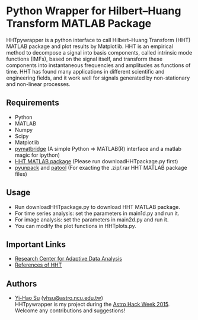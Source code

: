 Python Wrapper for Hilbert–Huang Transform MATLAB Package
=========================================================

HHTpywrapper is a python interface to call Hilbert–Huang Transform (HHT) MATLAB package and plot results by Matplotlib. 
HHT is an empirical method to decompose a signal into basis components, called intrinsic mode functions (IMFs), based on the signal itself, and transform these components into instantaneous frequencies and amplitudes as functions of time. HHT has found many applications in different scientific and engineering fields, and it work well for signals generated by non-stationary and non-linear processes.

Requirements
------------
- Python
- MATLAB
- Numpy
- Scipy
- Matplotlib
- [pymatbridge](https://github.com/arokem/python-matlab-bridge) (A simple Python => MATLAB(R) interface and a matlab magic for ipython)
- [HHT MATLAB package](http://rcada.ncu.edu.tw/research1.htm) (Please run downloadHHTpackage.py first)
- [pyunpack](https://pypi.python.org/pypi/pyunpack) and [patool](http://wummel.github.io/patool/) (For exacting the .zip/.rar HHT MATLAB package files)

Usage
-----
- Run downloadHHTpackage.py to download HHT MATLAB package.
- For time series analysis: set the parameters in main1d.py and run it.
- For image analysis: set the parameters in main2d.py and run it.
- You can modify the plot functions in HHTplots.py.

Important Links
---------------
- [Research Center for Adaptive Data Analysis](http://rcada.ncu.edu.tw/intro.html)
- [References of HHT](http://rcada.ncu.edu.tw/research1_clip_reference.htm)


Authors
-------

* [Yi-Hao Su](https://github.com/YihaoSu) (yhsu@astro.ncu.edu.tw) <br>
HHTpywrapper is my project during the [Astro Hack Week 2015](http://astrohackweek.github.io/). Welcome any contributions and suggestions!

